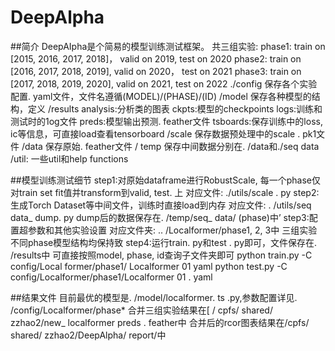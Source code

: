 # DeepAlpha
##简介
DeepAIpha是个简易的模型训练测试框架。
共三组实验:
phase1: train on [2015, 2016, 2017, 2018]， valid on 2019, test on 2020
phase2: train on [2016, 2017, 2018, 2019], valid on 2020， test on 2021
phase3: train on [2017, 2018, 2019, 2020], valid on 2021, test on 2022
./config
保存各个实验配置. yaml文件，文件名遵循(MODEL)/(PHASE)/(ID)
/model
保存各种模型的结构，定义
/results
analysis:分析类的图表
ckpts:模型的checkpoints
logs:训练和测试时的1og文件
preds:模型输出预测. feather文件
tsboards:保存训练中的loss, ic等信息，可直接load查看tensorboard
/scale
保存数据预处理中的scale . pk1文件
/data
保存原始. feather文件
/ temp
保存中间数据分别在. /data和./seq data
/util:
一些util和help
functions

##模型训练测试细节
step1:对原始dataframe进行RobustScale, 每一个phase仅对train set fit值并transform到valid, test. 上
对应文件:
./utils/scale . py
step2:生成Torch Dataset等中间文件，训练时直接load到内存
对应文件: . /utils/seq data_ dump. py
dump后的数据保存在. /temp/seq_ data/ (phase)中’
step3:配置超参数和其他实验设置
对应文件夹: .. /Localformer/phase1, 2, 3中
三组实验不同phase模型结构均保持致
step4:运行train. py和test . py即可，文件保存在. /results中
可直接按照model, phase, id查询子文件夹即可
python train.py -C config/Local former/phase1/ Localformer 01 yaml
python test.py -C config/Localformer/phase1/Localformer 01 . yaml

##结果文件
目前最优的模型是. /model/localformer. ts .py,参数配置详见. /config/Localformer/phase*
合并三组实验结果在[ / cpfs/ shared/ zzhao2/new_ localformer preds . feather中
合并后的rcor图表结果在/cpfs/ shared/ zzhao2/DeepAlpha/ report/中
